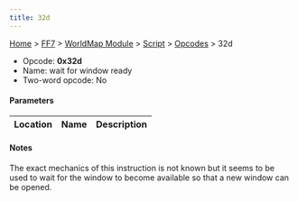 ```yaml
---
title: 32d
---
```


[Home](../../../../index.md) > [FF7](../../../../FF7.md) > [WorldMap Module](../../../WorldMap_Module.md) > [Script](../../Script.md) > [Opcodes](../Opcodes.md) > 32d

-   Opcode: **0x32d**
-   Name: wait for window ready
-   Two-word opcode: No

#### Parameters

| Location | Name | Description |
|:--------:|:----:|:-----------:|

#### Notes

The exact mechanics of this instruction is not known but it seems to be used to wait for the window to become available so that a new window can be opened.
